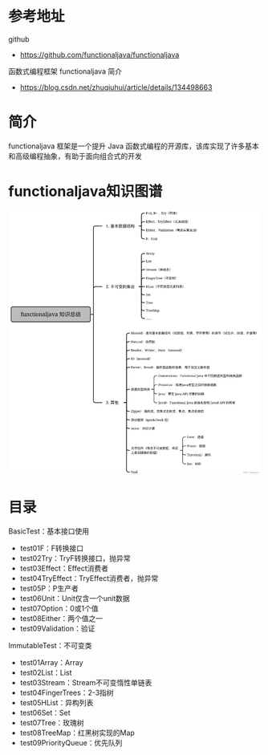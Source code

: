# 参考地址
github
- https://github.com/functionaljava/functionaljava

函数式编程框架 functionaljava 简介
- https://blog.csdn.net/zhuqiuhui/article/details/134498663

# 简介
functionaljava 框架是一个提升 Java 函数式编程的开源库，该库实现了许多基本和高级编程抽象，有助于面向组合式的开发

# functionaljava知识图谱
![](img/目录.png)

# 目录
BasicTest：基本接口使用
- test01F：F转换接口
- test02Try：TryF转换接口，抛异常
- test03Effect：Effect消费者
- test04TryEffect：TryEffect消费者，抛异常
- test05P：P生产者
- test06Unit：Unit仅含一个unit数据
- test07Option：0或1个值
- test08Either：两个值之一
- test09Validation：验证

ImmutableTest：不可变类
- test01Array：Array
- test02List：List
- test03Stream：Stream不可变惰性单链表
- test04FingerTrees：2-3指树
- test05HList：异构列表
- test06Set：Set
- test07Tree：玫瑰树
- test08TreeMap：红黑树实现的Map
- test09PriorityQueue：优先队列